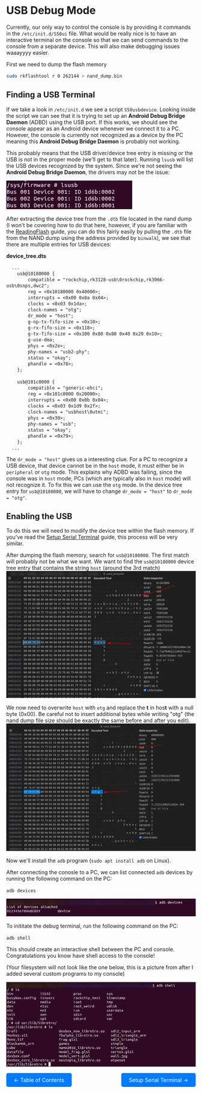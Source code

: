 # USB Debug Mode

Currently, our only way to control the console is by providing it commands in the `/etc/init.d/S50ui` file. What would be really nice is to have an interactive terminal on the console so that we can send commands to the console from a separate device. This will also make debugging issues waaayyyy easier.

First we need to dump the flash memory

```bash
sudo rkflashtool r 0 262144 > nand_dump.bin
```


## Finding a USB Terminal

If we take a look in `/etc/init.d` we see a script `S50usbdevice`. Looking inside the script we can see that it is trying to set up an **Android Debug Bridge Daemon** (ADBD) using the USB port. If this works, we should see the console appear as an Android device whenever we connect it to a PC. However, the console is currently not recognized as a device by the PC meaning this **Android Debug Bridge Daemon** is probably not working.

This probably means that the USB driver/device tree entry is missing or the USB is not in the proper mode (we'll get to that later). Running `lsusb` will list the USB devices recognized by the system. Since we're not seeing the **Android Debug Bridge Daemon**, the drivers may not be the issue:

![image](web/ListUSBCapture.png)


After extracting the device tree from the `.dtb` file located in the nand dump (I won't be covering how to do that here, however, if you are familiar with the [ReadingFlash](ReadingFlash.md) guide, you can do this fairly easily by pulling the `.dtb` file from the NAND dump using the address provided by `binwalk`), we see that there are multiple entries for USB devices:

**device_tree.dts**
```
  ...
	usb@10180000 {
		compatible = "rockchip,rk3128-usb\0rockchip,rk3066-usb\0snps,dwc2";
		reg = <0x10180000 0x40000>;
		interrupts = <0x00 0x0a 0x04>;
		clocks = <0x03 0x1da>;
		clock-names = "otg";
		dr_mode = "host";
		g-np-tx-fifo-size = <0x10>;
		g-rx-fifo-size = <0x118>;
		g-tx-fifo-size = <0x100 0x80 0x80 0x40 0x20 0x10>;
		g-use-dma;
		phys = <0x2e>;
		phy-names = "usb2-phy";
		status = "okay";
		phandle = <0x78>;
	};

	usb@101c0000 {
		compatible = "generic-ehci";
		reg = <0x101c0000 0x20000>;
		interrupts = <0x00 0x0b 0x04>;
		clocks = <0x03 0x1d9 0x2f>;
		clock-names = "usbhost\0utmi";
		phys = <0x30>;
		phy-names = "usb";
		status = "okay";
		phandle = <0x79>;
	};
  ...
```

The `dr_mode = "host"` gives us a interesting clue. For a PC to recognize a USB device, that device cannot be in the `host` mode, it must either be in `peripheral` or `otg` mode. This explains why ADBD was failing, since the console was in `host` mode, PCs (which are typically also in `host` mode) will not recognize it. To fix this we can use the `otg` mode. In the device tree entry for `usb@10180000`, we will have to change `dr_mode = "host"` to `dr_mode = "otg"`.


## Enabling the USB

To do this we will need to modify the device tree within the flash memory. If you've read the [Setup Serial Terminal](SetupSerialTerminal.md) guide, this process will be very similar.

After dumping the flash memory, search for `usb@10180000`. The first match will probably not be what we want. We want to find the `usb@10180000` device tree entry that contains the string `host` (around the 3rd match)
![image](web/FindOTGCapture.png)

We now need to overwrite `host` with `otg` and replace the **t** in hos**t** with a null byte (0x00). Be careful not to insert additional bytes while writing "otg" (the nand dump file size should be exactly the same before and after you edit).
![image](web/EnableOTGCapture.png)

Now we'll install the `adb` program (`sudo apt install adb` on Linux).


After connecting the conosle to a PC, we can list connected `adb` devices by running the following command on the PC:

`adb devices`

![image](web/ListADBDevices.png)

To inititate the debug terminal, run the following command on the PC:

`adb shell`

This should create an interactive shell between the PC and console. Congratulations you know have shell access to the console!

(Your filesystem will not look like the one below, this is a picture from after I added several custom programs to my console)

![image](web/ADBShellCapture.png)

<div style="display: flex; justify-content: space-between;">
  <a href="README.md" style="text-decoration: none; padding: 10px 20px; background-color: #007BFF; color: white; border-radius: 5px;">&larr; Table of Contents</a>
  <a href="SetupSerialTerminal.md" style="text-decoration: none; padding: 10px 20px; background-color: #007BFF; color: white; border-radius: 5px;">Setup Serial Terminal &rarr;</a>
</div>
